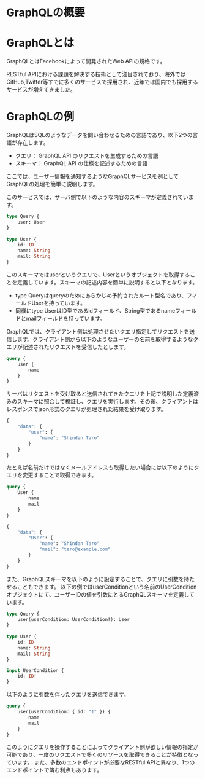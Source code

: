 # GraphQLの概要

# GraphQLとは

GraphQLとはFacebookによって開発されたWeb APIの規格です。

RESTful APIにおける課題を解決する技術として注目されており、海外ではGitHub,Twitter等すでに多くのサービスで採用され、近年では国内でも採用するサービスが増えてきました。

# GraphQLの例

GraphQLはSQLのようなデータを問い合わせるための言語であり、以下2つの言語が存在します。

- クエリ： GraphQL API のリクエストを生成するための言語
- スキーマ： GraphQL API の仕様を記述するための言語

ここでは、ユーザー情報を通知するようなGraphQLサービスを例としてGraphQLの処理を簡単に説明します。

このサービスでは、サーバ側で以下のような内容のスキーマが定義されています。

```graphql
type Query {
    user: User
}
 
type User {
    id: ID
    name: String
    mail: String
}
```

このスキーマではuserというクエリで、Userというオブジェクトを取得することを定義しています。スキーマの記述内容を簡単に説明すると以下となります。

- type Queryはqueryのためにあらかじめ予約されたルート型名であり、フィールドUserを持っています。
- 同様にtype UserはID型であるidフィールド、String型であるnameフィールドとmailフィールドを持っています。

GraphQLでは、クライアント側は処理させたいクエリ指定してリクエストを送信します。クライアント側から以下のようなユーザーの名前を取得するようなクエリが記述されたリクエストを受信したとします。

```graphql
query {
    user {
        name
    }
}
```

サーバはリクエストを受け取ると送信されてきたクエリを上記で説明した定義済みのスキーマに照合して検証し、クエリを実行します。その後、クライアントはレスポンスでjson形式のクエリが処理された結果を受け取ります。

```graphql
{
    "data": {
        "user": {
            "name": "Shindan Taro"
        }
    }
}
```

たとえば名前だけではなくメールアドレスも取得したい場合には以下のようにクエリを変更することで取得できます。

```graphql
query {
    User {
        name
        mail
    }
}
```

```graphql
{
    "data": {
        "User": {
            "name": "Shindan Taro"
            "mail": "taro@example.com"
        }
    }
}
```

また、GraphQLスキーマを以下のように設定することで、クエリに引数を持たせることもできます。
以下の例ではuserConditionという名前のUserConditionオブジェクトにて、ユーザーIDの値を引数にとるGraphQLスキーマを定義しています。

```graphql
type Query {
    user(userCondition: UserCondition!): User
}
 
type User {
    id: ID
    name: String
    mail: String
}

input UserCondition {
    id: ID!
}
```

以下のように引数を伴ったクエリを送信できます。

```graphql
query {
    user(userCondition: { id: "1" }) {
        name
        mail
    }
}
```

このようにクエリを操作することによってクライアント側が欲しい情報の指定が可能であり、一度のリクエストで多くのリソースを取得できることが特徴となっています。
また、多数のエンドポイントが必要なRESTful APIと異なり、1つのエンドポイントで済む利点もあります。